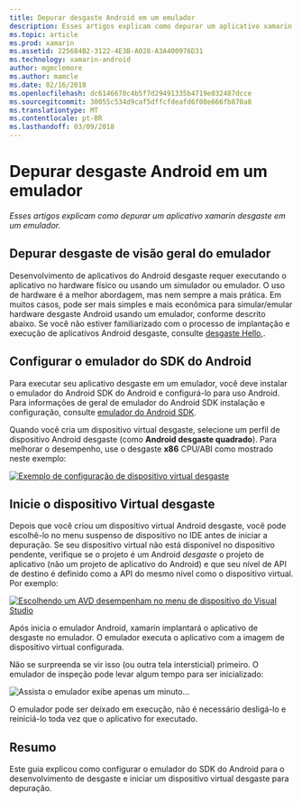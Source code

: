 ```yaml
---
title: Depurar desgaste Android em um emulador
description: Esses artigos explicam como depurar um aplicativo xamarin desgaste em um emulador.
ms.topic: article
ms.prod: xamarin
ms.assetid: 225684B2-3122-4E3B-A028-A3A400976D31
ms.technology: xamarin-android
author: mgmclemore
ms.author: mamcle
ms.date: 02/16/2018
ms.openlocfilehash: dc6146670c4b5f7d29491335b4719e032487dcce
ms.sourcegitcommit: 30055c534d9caf5dffcfdeafd6f08e666fb870a8
ms.translationtype: MT
ms.contentlocale: pt-BR
ms.lasthandoff: 03/09/2018
---
```

# <a name="debug-android-wear-on-an-emulator"></a>Depurar desgaste Android em um emulador

_Esses artigos explicam como depurar um aplicativo xamarin desgaste em um emulador._

## <a name="debug-wear-on-emulator-overview"></a>Depurar desgaste de visão geral do emulador

Desenvolvimento de aplicativos do Android desgaste requer executando o aplicativo no hardware físico ou usando um simulador ou emulador. O uso de hardware é a melhor abordagem, mas nem sempre a mais prática. Em muitos casos, pode ser mais simples e mais econômica para simular/emular hardware desgaste Android usando um emulador, conforme descrito abaixo. Se você não estiver familiarizado com o processo de implantação e execução de aplicativos Android desgaste, consulte [desgaste Hello,](~/android/wear/get-started/hello-wear.md).

## <a name="configure-the-android-sdk-emulator"></a>Configurar o emulador do SDK do Android

Para executar seu aplicativo desgaste em um emulador, você deve instalar o emulador do Android SDK do Android e configurá-lo para uso Android. Para informações de geral de emulador do Android SDK instalação e configuração, consulte [emulador do Android SDK](~/android/deploy-test/debugging/android-sdk-emulator/index.md).

Quando você cria um dispositivo virtual desgaste, selecione um perfil de dispositivo Android desgaste (como **Android desgaste quadrado**). Para melhorar o desempenho, use o desgaste **x86** CPU/ABI como mostrado neste exemplo:

[![Exemplo de configuração de dispositivo virtual desgaste](debug-on-emulator-images/01-wear-avd-example-sml.png)](debug-on-emulator-images/01-wear-avd-example.png#lightbox)


## <a name="launch-the-wear-virtual-device"></a>Inicie o dispositivo Virtual desgaste 

Depois que você criou um dispositivo virtual Android desgaste, você pode escolhê-lo no menu suspenso de dispositivo no IDE antes de iniciar a depuração. Se seu dispositivo virtual não está disponível no dispositivo pendente, verifique se o projeto é um Android *desgaste* o projeto de aplicativo (não um projeto de aplicativo do Android) e que seu nível de API de destino é definido como a API do mesmo nível como o dispositivo virtual. Por exemplo:

[![Escolhendo um AVD desempenham no menu de dispositivo do Visual Studio](debug-on-emulator-images/vs/choose-wear-sim.png)](debug-on-emulator-images/vs/choose-wear-sim.png#lightbox)

Após inicia o emulador Android, xamarin implantará o aplicativo de desgaste no emulador. O emulador executa o aplicativo com a imagem de dispositivo virtual configurada.

Não se surpreenda se vir isso (ou outra tela intersticial) primeiro. O emulador de inspeção pode levar algum tempo para ser inicializado: 

![Assista o emulador exibe apenas um minuto...](debug-on-emulator-images/please-wait.png)

O emulador pode ser deixado em execução, não é necessário desligá-lo e reiniciá-lo toda vez que o aplicativo for executado.

 
## <a name="summary"></a>Resumo
 
Este guia explicou como configurar o emulador do SDK do Android para o desenvolvimento de desgaste e iniciar um dispositivo virtual desgaste para depuração.
